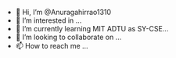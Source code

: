 - 👋 Hi, I’m @Anuragahirrao1310
- 👀 I’m interested in ...
- 🌱 I’m currently learning MIT ADTU as SY-CSE...
- 💞️ I’m looking to collaborate on ...
- 📫 How to reach me ...

<!---
Anuragahirrao1310/Anuragahirrao1310 is a ✨ special ✨ repository because its `README.md` (this file) appears on your GitHub profile.
You can click the Preview link to take a look at your changes.
--->
